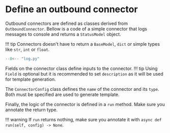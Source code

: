 # Define an outbound connector

Outbound connectors are defined as classes derived from `OutboundConnector`. Bellow is a code of a simple connector that logs messages to console and returns a `StatusModel` object.

!!! tip
    Connectors doesn't have to return a `BaseModel`, `dict` or simple types like `str`, `int` or `float`. 

``` py linenums="1" title="log.py"
--8<-- "log.py"
```

Fields on the connector class define inputs to the connector.
!!! tip
	Using `Field` is optional but it is recommended to set `description` as it will be used for template generation.

The `ConnectorConfig` class defines the `name` of the connector and its `type`. Both must be specified are used to generate template.

Finally, the logic of the connector is defined in a `run` method. Make sure you annotate the return type.

!!! warning
	If `run` returns nothing, make sure you annotate it with `async def run(self, config) -> None`.
